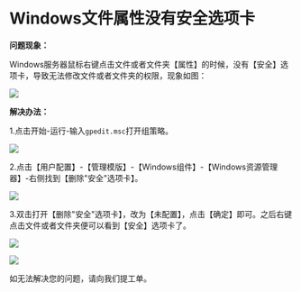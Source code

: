 # Windows文件属性没有安全选项卡
**问题现象：**

Windows服务器鼠标右键点击文件或者文件夹【属性】的时候，没有【安全】选项卡，导致无法修改文件或者文件夹的权限，现象如图：

![](../../../../../image/Elastic-Compute/Virtual-Machine/Windows/Windows%E6%96%87%E4%BB%B6%E5%B1%9E%E6%80%A7%E6%B2%A1%E6%9C%89%E5%AE%89%E5%85%A8%E9%80%89%E9%A1%B9%E5%8D%A101.png)

**解决办法：**

1.点击开始-运行-输入`gpedit.msc`打开组策略。

![](../../../../../image/Elastic-Compute/Virtual-Machine/Windows/Windows%E6%96%87%E4%BB%B6%E5%B1%9E%E6%80%A7%E6%B2%A1%E6%9C%89%E5%AE%89%E5%85%A8%E9%80%89%E9%A1%B9%E5%8D%A102.png)

2.点击【用户配置】-【管理模版】-【Windows组件】-【Windows资源管理器】-右侧找到【删除"安全"选项卡】。

![](../../../../../image/Elastic-Compute/Virtual-Machine/Windows/Windows%E6%96%87%E4%BB%B6%E5%B1%9E%E6%80%A7%E6%B2%A1%E6%9C%89%E5%AE%89%E5%85%A8%E9%80%89%E9%A1%B9%E5%8D%A103.png)

3.双击打开【删除"安全"选项卡】，改为【未配置】，点击【确定】即可。之后右键点击文件或者文件夹便可以看到【安全】选项卡了。

![](../../../../../image/Elastic-Compute/Virtual-Machine/Windows/Windows%E6%96%87%E4%BB%B6%E5%B1%9E%E6%80%A7%E6%B2%A1%E6%9C%89%E5%AE%89%E5%85%A8%E9%80%89%E9%A1%B9%E5%8D%A104.png)

![](../../../../../image/Elastic-Compute/Virtual-Machine/Windows/Windows%E6%96%87%E4%BB%B6%E5%B1%9E%E6%80%A7%E6%B2%A1%E6%9C%89%E5%AE%89%E5%85%A8%E9%80%89%E9%A1%B9%E5%8D%A105.png)

如无法解决您的问题，请向我们提工单。
